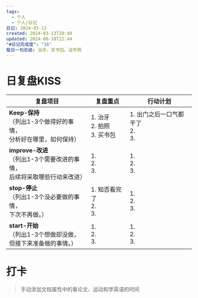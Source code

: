 ```yaml
---
tags:
  - 个人
  - 个人/日记
日记: 2024-03-13
created: 2024-03-13T20:40
updated: 2024-06-18T22:44
"#日记完成度": "16"
每日一句总结: 治牙。买书包。证件照
---
```



# 日复盘KISS
| **复盘项目**                                             | **复盘重点**                  | **行动计划**                    |
| ---------------------------------------------------- | ------------------------- | --------------------------- |
| **Keep-保持**<br>（列出1-3个做得好的事情，<br>   分析好在哪里，如何保持）     | 1.  治牙<br>2. 拍照<br>3. 买书包 | 1.  出门之后一口气都干了<br>2. <br>3. |
| **improve-改进**<br>（列出1-3个需要改进的事情，<br>  后续将采取哪些行动来改进） | 1.  <br>2. <br>3.         | 1.  <br>2. <br>3.           |
| **stop-停止**<br>（列出1-3个没必要做的事情，<br>下次不再做。）            | 1.  知否看完了<br>2. <br>3.    | 1.  <br>2. <br>3.           |
| **start-开始**<br>（列出1-3个想做却没做，<br>但接下来准备做的事情。）        | 1.  <br>2. <br>3.         | 1.  <br>2. <br>3.           |


# 打卡
> 手动添加文档属性中的看论文、运动和学英语的时间


